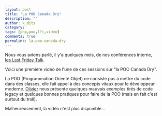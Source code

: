 ```yaml
---
layout: post
title: "La POO Canada Dry"
description: ""
author: k_dits 
category: 
tags: [php,poo,lft,video]
comments: true  
permalink: la-poo-canada-dry
---
```


Nous vous avions parlé, il y'a quelques mois, de nos conférences interne, [les Last Friday Talk](/organiser-des-conferences-technique-en-interne).

Voici une première vidéo de l'une de ces sessions sur "la POO Canada Dry".

La POO (Programmation Orienté Objet) ne consiste pas à mettre du code dans des classes, elle fait appel à des concepts vitaux pour le développeur moderne. [Olivier](https://twitter.com/omansour) nous présente quelques mauvais exemples tirés de code legacy et quelques bonnes pratiques pour faire de la POO (mais en fait c'est surtout du troll).

Malheureusement, la vidéo n'est plus disponible...
